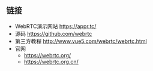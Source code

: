 ## 链接
- WebRTC演示网站 https://appr.tc/
- 源码  https://github.com/webrtc
- 第三方教程  http://www.vue5.com/webrtc/webrtc.html
- 官网
    - https://webrtc.org/
    - https://webrtc.org.cn/